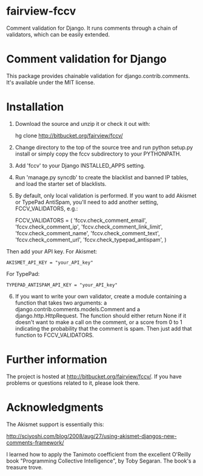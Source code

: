 fairview-fccv
=============

Comment validation for Django. It runs comments through a chain of validators, which can be easily extended.

Comment validation for Django
=============================

This package provides chainable validation for django.contrib.comments. It's
available under the MIT license.

Installation
============

1) Download the source and unzip it or check it out with:

    hg clone http://bitbucket.org/fairview/fccv/

2) Change directory to the top of the source tree and run python setup.py install or simply copy the fccv subdirectory to your PYTHONPATH.

3) Add 'fccv' to your Django INSTALLED_APPS setting.

4) Run 'manage.py syncdb' to create the blacklist and banned IP tables, and
load the starter set of blacklists.

5) By default, only local validation is performed. If you want to add Akismet
or TypePad AntiSpam, you'll need to add another setting, FCCV_VALIDATORS,
e.g.:

    FCCV_VALIDATORS = (
        'fccv.check_comment_email',
        'fccv.check_comment_ip',
        'fccv.check_comment_link_limit',
        'fccv.check_comment_name',
        'fccv.check_comment_text',
        'fccv.check_comment_url',
        'fccv.check_typepad_antispam',
    )

Then add your API key. For Akismet:

    AKISMET_API_KEY = "your_API_key"

For TypePad:

    TYPEPAD_ANTISPAM_API_KEY = "your_API_key"

6) If you want to write your own validator, create a module containing a
function that takes two arguments: a django.contrib.comments.models.Comment
and a django.http.HttpRequest. The function should either return None if it
doesn't want to make a call on the comment, or a score from 0 to 1 indicating
the probability that the comment is spam. Then just add that function to
FCCV_VALIDATORS.

Further information
===================

The project is hosted at http://bitbucket.org/fairview/fccv/. If you have
problems or questions related to it, please look there.

Acknowledgments
===============

The Akismet support is essentially this:

http://sciyoshi.com/blog/2008/aug/27/using-akismet-djangos-new-comments-framework/

I learned how to apply the Tanimoto coefficient from the excellent O'Reilly
book "Programming Collective Intelligence", by Toby Segaran. The book's a
treasure trove.
